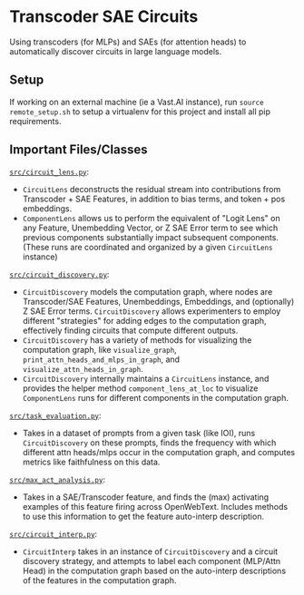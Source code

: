 # Transcoder SAE Circuits

Using transcoders (for MLPs) and SAEs (for attention heads) to automatically discover circuits in large language models.

## Setup

If working on an external machine (ie a Vast.AI instance), run `source remote_setup.sh` to setup a virtualenv for this project and install all pip requirements.

## Important Files/Classes

[`src/circuit_lens.py`](src/circuit_lens.py):

- `CircuitLens` deconstructs the residual stream into contributions from Transcoder + SAE Features, in addition to bias terms, and token + pos embeddings.
- `ComponentLens` allows us to perform the equivalent of "Logit Lens" on any Feature, Unembedding Vector, or Z SAE Error term to see which previous components substantially impact subsequent components. (These runs are coordinated and organized by a given `CircuitLens` instance)

[`src/circuit_discovery.py`](src/circuit_discovery.py):

- `CircuitDiscovery` models the computation graph, where nodes are Transcoder/SAE Features, Unembeddings, Embeddings, and (optionally) Z SAE Error terms. `CircuitDiscovery` allows experimenters to employ different "strategies" for adding edges to the computation graph, effectively finding circuits that compute different outputs.
- `CircuitDiscovery` has a variety of methods for visualizing the computation graph, like `visualize_graph`, `print_attn_heads_and_mlps_in_graph`, and `visualize_attn_heads_in_graph`.
- `CircuitDiscovery` internally maintains a `CircuitLens` instance, and provides the helper method `component_lens_at_loc` to visualize `ComponentLens` runs for different components in the computation graph.

[`src/task_evaluation.py`](src/task_evaluation.py):

- Takes in a dataset of prompts from a given task (like IOI), runs `CircuitDiscovery` on these prompts, finds the frequency with which different attn heads/mlps occur in the computation graph, and computes metrics like faithfulness on this data.

[`src/max_act_analysis.py`](src/max_act_analysis.py):

- Takes in a SAE/Transcoder feature, and finds the (max) activating examples of this feature firing across OpenWebText. Includes methods to use this information to get the feature auto-interp description.

[`src/circuit_interp.py`](src/circuit_interp.py):

- `CircuitInterp` takes in an instance of `CircuitDiscovery` and a circuit discovery strategy, and attempts to label each component (MLP/Attn Head) in the computation graph based on the auto-interp descriptions of the features in the computation graph.
